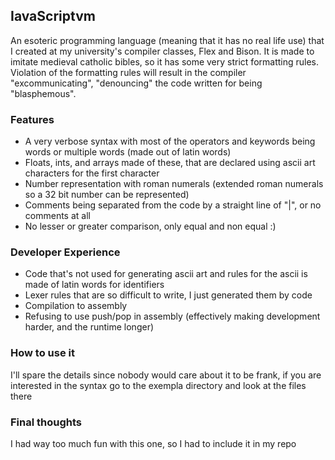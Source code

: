 ## IavaScriptvm

An esoteric programming language (meaning that it has no real life use) that I created at my university's compiler classes, Flex and Bison.
It is made to imitate medieval catholic bibles, so it has some very strict formatting rules. Violation of the formatting rules will result in the compiler "excommunicating", "denouncing" the code written for being "blasphemous". 

### Features

- A very verbose syntax with most of the operators and keywords being words or multiple words (made out of latin words)
- Floats, ints, and arrays made of these, that are declared using ascii art characters for the first character
- Number representation with roman numerals (extended roman numerals so a 32 bit number can be represented)
- Comments being separated from the code by a straight line of "|", or no comments at all 
- No lesser or greater comparison, only equal and non equal :)

### Developer Experience

- Code that's not used for generating ascii art and rules for the ascii is made of latin words for identifiers
- Lexer rules that are so difficult to write, I just generated them by code
- Compilation to assembly
- Refusing to use push/pop in assembly (effectively making development harder, and the runtime longer)

### How to use it 

I'll spare the details since nobody would care about it to be frank, if you are interested in the syntax go to the exempla directory and look at the files there

### Final thoughts

I had way too much fun with this one, so I had to include it in my repo
